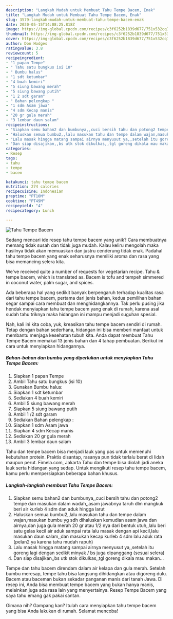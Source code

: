 ```yaml
---
description: "Langkah Mudah untuk Membuat Tahu Tempe Bacem, Enak"
title: "Langkah Mudah untuk Membuat Tahu Tempe Bacem, Enak"
slug: 3579-langkah-mudah-untuk-membuat-tahu-tempe-bacem-enak
date: 2020-05-15T14:08:25.818Z
image: https://img-global.cpcdn.com/recipes/c3f6252b1839d677/751x532cq70/tahu-tempe-bacem-foto-resep-utama.jpg
thumbnail: https://img-global.cpcdn.com/recipes/c3f6252b1839d677/751x532cq70/tahu-tempe-bacem-foto-resep-utama.jpg
cover: https://img-global.cpcdn.com/recipes/c3f6252b1839d677/751x532cq70/tahu-tempe-bacem-foto-resep-utama.jpg
author: Don Hodges
ratingvalue: 3.8
reviewcount: 5
recipeingredient:
- "1 papan Tempe"
- " Tahu satu bungkus isi 10"
- " Bumbu halus"
- "1 sdt ketumbar"
- "4 buah kemiri"
- "5 siung bawang merah"
- "5 siung bawang putih"
- "1 2 sdt garam"
- " Bahan pelengkap "
- "1 sdm Asam jawa"
- "4 sdm Kecap manis"
- "20 gr gula merah"
- "3 lembar daun salam"
recipeinstructions:
- "Siapkan semu bahan2 dan bumbunya,,cuci bersih tahu dan potong2 tempe dan masukan dalam wadah,,asam jawabnya taruh dlm mangkuk beri air kurleb 4 sdm dan aduk hingga larut"
- "Haluskan semua bumbu2,,lalu masukan tahu dan tempe dalam wajan,masukan bumbu yg sdh dihaluskan kemudian asam jawa dan airnya,dan juga gula merah 20 gr atau 1/2 nya dari bentuk utuh,,lalu beri satu gelas kecil air aduk sampai rata lalu masak dengan api kecil,lalu masukan daun salam,,dan masukan kecap kurleb 4 sdm lalu aduk rata (pelan2 ya karena tahu mudah rapuh)"
- "Lalu masak hingga matang sampai airnya menyusut ya,,setelah itu goreng lagi dengan sedikit minyak / bs juga dipanggang (sesuai selera)"
- "Dan siap disajikan,,bs utk stok dikulkas,,tgl goreng dikala mau makan..."
categories:
- Resep
tags:
- tahu
- tempe
- bacem

katakunci: tahu tempe bacem 
nutrition: 274 calories
recipecuisine: Indonesian
preptime: "PT10M"
cooktime: "PT49M"
recipeyield: "4"
recipecategory: Lunch

---
```



![Tahu Tempe Bacem](https://img-global.cpcdn.com/recipes/c3f6252b1839d677/751x532cq70/tahu-tempe-bacem-foto-resep-utama.jpg)

Sedang mencari ide resep tahu tempe bacem yang unik? Cara membuatnya memang tidak susah dan tidak juga mudah. Kalau keliru mengolah maka hasilnya tidak akan memuaskan dan justru cenderung tidak enak. Padahal tahu tempe bacem yang enak seharusnya memiliki aroma dan rasa yang bisa memancing selera kita.

We&#39;ve received quite a number of requests for vegetarian recipe. Tahu &amp; tempe bacem, which is translated as. Bacem is tofu and tempeh simmered in coconut water, palm sugar, and spices.

Ada beberapa hal yang sedikit banyak berpengaruh terhadap kualitas rasa dari tahu tempe bacem, pertama dari jenis bahan, kedua pemilihan bahan segar sampai cara membuat dan menghidangkannya. Tak perlu pusing jika hendak menyiapkan tahu tempe bacem yang enak di rumah, karena asal sudah tahu triknya maka hidangan ini mampu menjadi suguhan spesial.


Nah, kali ini kita coba, yuk, kreasikan tahu tempe bacem sendiri di rumah. Tetap dengan bahan sederhana, hidangan ini bisa memberi manfaat untuk membantu menjaga kesehatan tubuh kita. Anda dapat membuat Tahu Tempe Bacem memakai 13 jenis bahan dan 4 tahap pembuatan. Berikut ini cara untuk menyiapkan hidangannya.

<!--inarticleads1-->

##### Bahan-bahan dan bumbu yang diperlukan untuk menyiapkan Tahu Tempe Bacem:

1. Siapkan 1 papan Tempe
1. Ambil  Tahu satu bungkus (isi 10)
1. Gunakan  Bumbu halus:
1. Siapkan 1 sdt ketumbar
1. Sediakan 4 buah kemiri
1. Ambil 5 siung bawang merah
1. Siapkan 5 siung bawang putih
1. Ambil 1 /2 sdt garam
1. Sediakan  Bahan pelengkap :
1. Siapkan 1 sdm Asam jawa
1. Siapkan 4 sdm Kecap manis
1. Sediakan 20 gr gula merah
1. Ambil 3 lembar daun salam


Tahu dan tempe bacem bisa menjadi lauk yang pas untuk memenuhi kebutuhan protein. Praktis disantap, rasanya pun tidak terlalu berat di lidah maupun perut. Fimela.com, Jakarta Tahu dan tempe bisa diolah jadi aneka lauk serta hidangan yang sedap. Untuk mengikuti resep tahu tempe bacem, kamu perlu mempersiapkan beberapa bahan khusus. 

<!--inarticleads2-->

##### Langkah-langkah membuat Tahu Tempe Bacem:

1. Siapkan semu bahan2 dan bumbunya,,cuci bersih tahu dan potong2 tempe dan masukan dalam wadah,,asam jawabnya taruh dlm mangkuk beri air kurleb 4 sdm dan aduk hingga larut
1. Haluskan semua bumbu2,,lalu masukan tahu dan tempe dalam wajan,masukan bumbu yg sdh dihaluskan kemudian asam jawa dan airnya,dan juga gula merah 20 gr atau 1/2 nya dari bentuk utuh,,lalu beri satu gelas kecil air aduk sampai rata lalu masak dengan api kecil,lalu masukan daun salam,,dan masukan kecap kurleb 4 sdm lalu aduk rata (pelan2 ya karena tahu mudah rapuh)
1. Lalu masak hingga matang sampai airnya menyusut ya,,setelah itu goreng lagi dengan sedikit minyak / bs juga dipanggang (sesuai selera)
1. Dan siap disajikan,,bs utk stok dikulkas,,tgl goreng dikala mau makan...


Tempe dan tahu bacem direndam dalam air kelapa dan gula merah. Setelah bumbu meresap, tempe tahu bisa langsung dihidangkan atau digoreng dulu. Bacem atau baceman bukan sekadar panganan manis dari tanah Jawa. Di resep ini, Anda bisa membuat tempe bacem yang bukan hanya manis, melainkan juga ada rasa lain yang menyertainya. Resep Tempe Bacem yang saya tahu emang gak pakai santan. 

Gimana nih? Gampang kan? Itulah cara menyiapkan tahu tempe bacem yang bisa Anda lakukan di rumah. Selamat mencoba!
